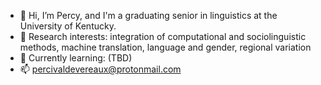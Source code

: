 - 👋 Hi, I’m Percy, and I'm a graduating senior in linguistics at the University of Kentucky.
- 👀 Research interests: integration of computational and sociolinguistic methods, machine translation, language and gender, regional variation
- 🌱 Currently learning: (TBD)
- 📫 percivaldevereaux@protonmail.com

<!---
percivaldevereaux/percivaldevereaux is a ✨ special ✨ repository because its `README.md` (this file) appears on your GitHub profile.
You can click the Preview link to take a look at your changes.
--->
